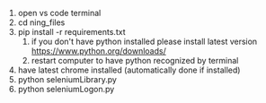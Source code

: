 1. open vs code terminal
2. cd ning_files
3. pip install -r requirements.txt
   1. if you don't have python installed please install latest version https://www.python.org/downloads/
   2. restart computer to have python recognized by terminal
4. have latest chrome installed (automatically done if installed)
5. python seleniumLibrary.py
6. python seleniumLogon.py
